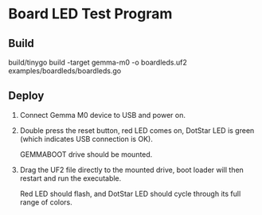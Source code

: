 # Board LED Test Program

## Build
build/tinygo build -target gemma-m0 -o boardleds.uf2 examples/boardleds/boardleds.go


## Deploy

1. Connect Gemma M0 device to USB and power on.

2. Double press the reset button, red LED comes on, DotStar LED is green (which indicates USB connection is OK).  

   GEMMABOOT drive should be mounted.

3. Drag the UF2 file directly to the mounted drive, boot loader will then restart and run the executable.  

   Red LED should flash, and DotStar LED should cycle through its full range of colors.

